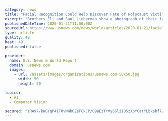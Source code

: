 ```yaml
---
category: news
title: "Facial Recognition Could Help Discover Fate of Holocaust Victims"
excerpt: "Brothers Eli and Saul Lieberman show a photograph of their late father Joseph (top), a survivor of the Nazi death camp Auschwitz, taken several years after the Holocaust, during an interview with Reuters in Jerusalem January 13,"
publishedDateTime: 2020-01-21T11:50:00Z
sourceUrl: https://www.usnews.com/news/world/articles/2020-01-21/facial-recognition-could-help-discover-fate-of-holocaust-victims
type: article
quality: 49
heat: 49
published: false

provider:
  name: U.S. News & World Report
  domain: usnews.com
  images:
    - url: /assets/images/organizations/usnews.com-50x50.jpg
      width: 50
      height: 50

topics:
  - AI
  - Computer Vision

secured: "zRA97/kWGYqP4ITOvNWbGZeFCkCP/09aEzTYVy66liI05zXpYCatYLbksbf7/glSacyV7Atjd/yE/HbO9be8/i3/+LBs3xR5lJ7IZGsXu5UdARn5+oqcXoXznZGyo5SM7+CfL506fXLL1c8RoTKEpRFO/YbPweKta0nI9gOtYnmz5XHLs7xKbEU6XnVXEeiajIoV17OO/p2O3TU4UJhJ39qeVV172GFAySp+L9zPoSrdOw/9uSRI3sEBDj1kRPEoGvabT2TUJ1qIokIq4Z8Nur1shQQbYU3Fe1BbZ8EcQlBGFsdX9RgmWHMUZCeCkPJO7vWwfnYno3eme9iKe+B/Y4EeMzS3ib33jiC9wvsl5CePFw+5waR7efW786JvWwNBe16wPSf+ZwLcTSuweYmErJdGxrUXj32FCxIQWyXAVKbQLoKgXmaw/pRh6CpCLf703Ma20+eTMCO329A/1SUBp7klF9V+UGUzaBGRQDqub50=;Nep1ZIp63jrVhGpq72Sc7Q=="
---
```


